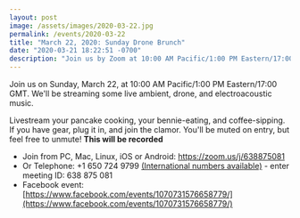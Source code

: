 ```yaml
---
layout: post
image: /assets/images/2020-03-22.jpg
permalink: /events/2020-03-22
title: "March 22, 2020: Sunday Drone Brunch"
date: "2020-03-21 18:22:51 -0700"
description: "Join us by Zoom at 10:00 AM Pacific/1:00 PM Eastern/17:00 GMT for live ambient, drone, and electroacoustic music."
---
```


Join us on Sunday, March 22, at 10:00 AM Pacific/1:00 PM Eastern/17:00 GMT. We'll be streaming some live ambient, drone, and electroacoustic music.

Livestream your pancake cooking, your bennie-eating, and coffee-sipping. If you have gear, plug it in, and join the clamor. You'll be muted on entry, but feel free to unmute! **This will be recorded**

* Join from PC, Mac, Linux, iOS or Android: <https://zoom.us/j/638875081>
* Or Telephone: +1 650 724 9799  [(International numbers available)](https://zoom.us/u/aerMPWwJR) - enter meeting ID: 638 875 081
* Facebook event: [https://www.facebook.com/events/1070731576658779/](https://www.facebook.com/events/1070731576658779/)
